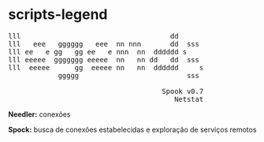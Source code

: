 # scripts-legend

<pre>
lll                                    dd      
lll   eee   gggggg   eee  nn nnn       dd  sss 
lll ee   e gg   gg ee   e nnn  nn  dddddd s    
lll eeeee  ggggggg eeeee  nn   nn dd   dd  sss 
lll  eeeee      gg  eeeee nn   nn  dddddd     s
            ggggg                          sss 

                                     Spook v0.7
                                        Netstat
</pre>

<p><b>Needler:</b> conexões</p>
<p><b>Spock:</b> busca de conexões estabelecidas e exploração de serviços remotos</p>
